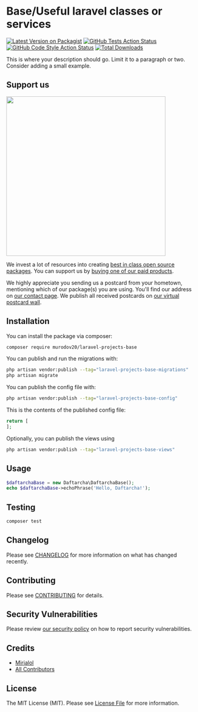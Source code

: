 # Base/Useful laravel classes or services

[![Latest Version on Packagist](https://img.shields.io/packagist/v/murodov20/laravel-projects-base.svg?style=flat-square)](https://packagist.org/packages/murodov20/laravel-projects-base)
[![GitHub Tests Action Status](https://img.shields.io/github/actions/workflow/status/murodov20/laravel-projects-base/run-tests.yml?branch=main&label=tests&style=flat-square)](https://github.com/murodov20/laravel-projects-base/actions?query=workflow%3Arun-tests+branch%3Amain)
[![GitHub Code Style Action Status](https://img.shields.io/github/actions/workflow/status/murodov20/laravel-projects-base/fix-php-code-style-issues.yml?branch=main&label=code%20style&style=flat-square)](https://github.com/murodov20/laravel-projects-base/actions?query=workflow%3A"Fix+PHP+code+style+issues"+branch%3Amain)
[![Total Downloads](https://img.shields.io/packagist/dt/murodov20/laravel-projects-base.svg?style=flat-square)](https://packagist.org/packages/murodov20/laravel-projects-base)

This is where your description should go. Limit it to a paragraph or two. Consider adding a small example.

## Support us

[<img src="https://github-ads.s3.eu-central-1.amazonaws.com/laravel-projects-base.jpg?t=1" width="419px" />](https://spatie.be/github-ad-click/laravel-projects-base)

We invest a lot of resources into creating [best in class open source packages](https://spatie.be/open-source). You can support us by [buying one of our paid products](https://spatie.be/open-source/support-us).

We highly appreciate you sending us a postcard from your hometown, mentioning which of our package(s) you are using. You'll find our address on [our contact page](https://spatie.be/about-us). We publish all received postcards on [our virtual postcard wall](https://spatie.be/open-source/postcards).

## Installation

You can install the package via composer:

```bash
composer require murodov20/laravel-projects-base
```

You can publish and run the migrations with:

```bash
php artisan vendor:publish --tag="laravel-projects-base-migrations"
php artisan migrate
```

You can publish the config file with:

```bash
php artisan vendor:publish --tag="laravel-projects-base-config"
```

This is the contents of the published config file:

```php
return [
];
```

Optionally, you can publish the views using

```bash
php artisan vendor:publish --tag="laravel-projects-base-views"
```

## Usage

```php
$daftarchaBase = new Daftarcha\DaftarchaBase();
echo $daftarchaBase->echoPhrase('Hello, Daftarcha!');
```

## Testing

```bash
composer test
```

## Changelog

Please see [CHANGELOG](CHANGELOG.md) for more information on what has changed recently.

## Contributing

Please see [CONTRIBUTING](CONTRIBUTING.md) for details.

## Security Vulnerabilities

Please review [our security policy](../../security/policy) on how to report security vulnerabilities.

## Credits

- [Mirjalol](https://github.com/murodov20)
- [All Contributors](../../contributors)

## License

The MIT License (MIT). Please see [License File](LICENSE.md) for more information.
